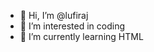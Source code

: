 - 👋 Hi, I’m @lufiraj
- 👀 I’m interested in coding 
- 🌱 I’m currently learning HTML 

<!---
lufiraj/lufiraj is a ✨ special ✨ repository because its `README.md` (this file) appears on your GitHub profile.
You can click the Preview link to take a look at your changes.
--->
